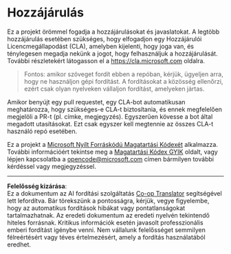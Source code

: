 <!--
CO_OP_TRANSLATOR_METADATA:
{
  "original_hash": "977ec5266dfd78ad1ce2bd8d46fccbda",
  "translation_date": "2025-09-05T15:05:19+00:00",
  "source_file": "CONTRIBUTING.md",
  "language_code": "hu"
}
-->
# Hozzájárulás

Ez a projekt örömmel fogadja a hozzájárulásokat és javaslatokat. A legtöbb hozzájárulás esetében szükséges, hogy elfogadjon egy Hozzájárulói Licencmegállapodást (CLA), amelyben kijelenti, hogy joga van, és ténylegesen megadja nekünk a jogot, hogy felhasználjuk a hozzájárulását. További részletekért látogasson el a https://cla.microsoft.com oldalra.

> Fontos: amikor szöveget fordít ebben a repóban, kérjük, ügyeljen arra, hogy ne használjon gépi fordítást. A fordításokat a közösség ellenőrzi, ezért csak olyan nyelveken vállaljon fordítást, amelyeken jártas.

Amikor benyújt egy pull requestet, egy CLA-bot automatikusan meghatározza, hogy szükséges-e CLA-t biztosítania, és ennek megfelelően megjelöli a PR-t (pl. címke, megjegyzés). Egyszerűen kövesse a bot által megadott utasításokat. Ezt csak egyszer kell megtennie az összes CLA-t használó repó esetében.

Ez a projekt a [Microsoft Nyílt Forráskódú Magatartási Kódexét](https://opensource.microsoft.com/codeofconduct/) alkalmazza. További információért tekintse meg a [Magatartási Kódex GYIK](https://opensource.microsoft.com/codeofconduct/faq/) oldalt, vagy lépjen kapcsolatba a [opencode@microsoft.com](mailto:opencode@microsoft.com) címen bármilyen további kérdéssel vagy megjegyzéssel.

---

**Felelősség kizárása**:  
Ez a dokumentum az AI fordítási szolgáltatás [Co-op Translator](https://github.com/Azure/co-op-translator) segítségével lett lefordítva. Bár törekszünk a pontosságra, kérjük, vegye figyelembe, hogy az automatikus fordítások hibákat vagy pontatlanságokat tartalmazhatnak. Az eredeti dokumentum az eredeti nyelvén tekintendő hiteles forrásnak. Kritikus információk esetén javasolt professzionális emberi fordítást igénybe venni. Nem vállalunk felelősséget semmilyen félreértésért vagy téves értelmezésért, amely a fordítás használatából eredhet.